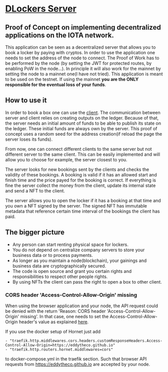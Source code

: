 # [DLockers  Server](https://eddytheco.github.io/DLockersServer/wasm/)


## Proof of Concept on implementing decentralized applications on the IOTA network.

This application can be seen as a decentralized server that allows you to book a locker by paying with cryptos.
In order to use the application one needs to set the address of the node to connect.
The Proof of Work has to be performed by the node (by setting the JWT for protected routes, by enabling PoW in the node...).
In principle it will also work for the mainnet by setting the node to a mainnet one(I have not tried).
This application is meant to be used on the testnet.
If using the mainnet **you are the ONLY responsible for the eventual loss of your funds**.

## How to use it

In order to book a box one can use the [client](https://eddytheco.github.io/DLockersClient/wasm/).
The communication between server and client relies on creating outputs on the ledger.
Because of that, the server needs an initial amount of funds to be able to publish its state on the ledger. 
These initial funds are always own by the server. This proof of concept uses a random seed for the address
creation(if reload the page the server loses its funds).


From now, one can connect different clients to the same server but not different server to the same client.
This can be easily implemented and will allow you to choose for example, the server closest to you.


The server looks for new bookings sent by the clients and checks the validity of these bookings.
A booking is valid if it has an allowed  start and finish time and the price payed for the booking is correct.
If everything is fine the server collect the money from the client, update its internal state and send a NFT to the client.


The server allows you to open the locker if it has a booking at that time and you own a NFT signed by the server.
The signed NFT has immutable metadata that reference certain time interval of the bookings the client has paid.

## The bigger picture

* Any person can start renting physical space for lockers.
* You do not depend on centralize company servers to store your business data or to process payments.
* As longer as you maintain a node(blockchain), your gainings  and business data are cryptographically secured. 
* The code is open source and grant you certain rights and responsibilities to respect other people rights.
* By using NFTs the client can pass the right to open a box to other client.

### CORS header 'Access-Control-Allow-Origin' missing

When using the browser application and your node, the API request could be denied with the return 'Reason: CORS header 'Access-Control-Allow-Origin' missing'.
In that case, one needs to set the Access-Control-Allow-Origin header's value as explained [here](https://developer.mozilla.org/en-US/docs/Web/HTTP/CORS/Errors/CORSMissingAllowOrigin).

If you use the docker setup of Hornet just add 

```
- "traefik.http.middlewares.cors.headers.customResponseHeaders.Access-Control-Allow-Origin=https://eddytheco.github.io"
- "traefik.http.routers.hornet.middlewares=cors"
```
to docker-compose.yml in the traefik section. Such that browser API requests from https://eddytheco.github.io are accepted  by your node.

